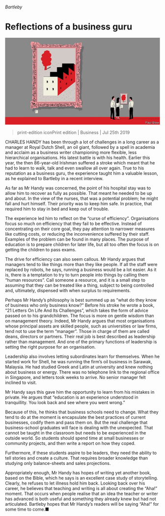 ###### Bartleby

# Reflections of a business guru 

![image](images/20190727_WBD001.jpg) 

> print-edition iconPrint edition | Business | Jul 25th 2019 

CHARLES HANDY has been through a lot of challenges in a long career as a manager at Royal Dutch Shell, an oil giant, followed by a spell in academia and acclaim as a business writer championing more flexible, less hierarchical organisations. His latest battle is with his health. Earlier this year, the then 86-year-old Irishman suffered a stroke which meant that he had to learn to walk, talk and even swallow all over again. True to his reputation as a business guru, the experience taught him a valuable lesson, as he explained to Bartleby in a recent interview. 

As far as Mr Handy was concerned, the point of his hospital stay was to allow him to recover as fully as possible. That meant he needed to be up and about. In the view of the nurses, that was a potential problem; he might fall and hurt himself. Their priority was to keep him safe. In practice, that required him to stay in bed and keep out of trouble. 

The experience led him to reflect on the “curse of efficiency”. Organisations focus so much on efficiency that they fail to be effective. Instead of concentrating on their core goal, they pay attention to narrower measures like cutting costs, or reducing the inconvenience suffered by their staff. Examples of the problem can be found in many places. The purpose of education is to prepare children for later life, but all too often the focus is on getting the children to pass exams. 

The drive for efficiency can also seem callous. Mr Handy argues that managers tend to like things more than they like people. If all the staff were replaced by robots, he says, running a business would be a lot easier. As it is, there is a temptation to try to turn people into things by calling them “human resources”. Call someone a resource, and it is a small step to assuming that they can be treated like a thing, subject to being controlled and, ultimately, dispensed with when surplus to requirements. 

Perhaps Mr Handy’s philosophy is best summed up as “what do they know of business who only business know?” Before his stroke he wrote a book, “21 Letters On Life And Its Challenges”, which takes the form of advice passed on to his grandchildren. The focus is more on gentle wisdom than on management theory. Indeed, Mr Handy argues that most organisations whose principal assets are skilled people, such as universities or law firms, tend not to use the term “manager”. Those in charge of them are called deans, directors or partners. Their real job is best described as leadership rather than management. And one of the primary functions of leadership is setting the right purpose for an organisation. 

Leadership also involves letting subordinates learn for themselves. When he started work for Shell, he was running the firm’s oil business in Sarawak, Malaysia. He had studied Greek and Latin at university and knew nothing about business or energy. There was no telephone link to the regional office in Singapore, and letters took weeks to arrive. No senior manager felt inclined to visit. 

Mr Handy says this gave him the opportunity to learn from his mistakes in private. He argues that “education is an experience understood in tranquillity. You look back and see where you went wrong.” 

Because of this, he thinks that business schools need to change. What they tend to do at the moment is encapsulate the best practices of current businesses, codify them and pass them on. But the real challenge that business-school graduates will face is dealing with the unexpected. That cannot be taught in the classroom but needs to be experienced in the outside world. So students should spend time at small businesses or community projects, and then write a report on how they coped. 

Furthermore, if these students aspire to be leaders, they need the ability to tell stories and create a culture. That requires broader knowledge than studying only balance-sheets and sales projections. 

Appropriately enough, Mr Handy has hopes of writing yet another book, based on the Bible, which he says is an excellent case study of storytelling. Clearly, he refuses to let illness hold him back. Looking back over his career, he believes that teaching and writing is all about creating the “Aha!” moment. That occurs when people realise that an idea the teacher or writer has advanced is both useful and something they already knew but had not articulated. Bartleby hopes that Mr Handy’s readers will be saying “Aha!” for some time to come.■ 

